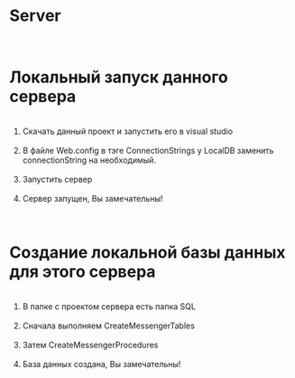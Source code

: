 # Server
<br>
<h1>Локальный запуск данного сервера</h1>
<ol>
  <li>Скачать данный проект и запустить его в visual studio</li>
  <li>В файле Web.config в тэге ConnectionStrings у LocalDB заменить connectionString на необходимый.</li>
  <li>Запустить сервер</li>
  <li>Сервер запущен, Вы замечательны!</li>
</ol>
<br>
<h1>Создание локальной базы данных для этого сервера</h1>
<ol>
  <li>В папке с проектом сервера есть папка SQL</li>
  <li>Сначала выполняем CreateMessengerTables</li>
  <li>Затем CreateMessengerProcedures</li>
  <li>База данных создана, Вы замечательны!</li>
</ol>
